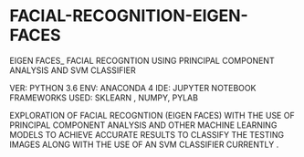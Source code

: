 # FACIAL-RECOGNITION-EIGEN-FACES
EIGEN FACES_ FACIAL RECOGNTION USING PRINCIPAL COMPONENT ANALYSIS AND SVM CLASSIFIER

VER: PYTHON 3.6 
ENV: ANACONDA 4
IDE: JUPYTER NOTEBOOK
FRAMEWORKS USED: SKLEARN , NUMPY, PYLAB

EXPLORATION OF FACIAL RECOGNTION (EIGEN FACES) WITH THE USE OF PRINCIPAL COMPONENT ANALYSIS AND OTHER MACHINE LEARNING MODELS TO ACHIEVE ACCURATE RESULTS TO CLASSIFY THE TESTING IMAGES ALONG WITH THE USE OF AN SVM CLASSIFIER CURRENTLY .

